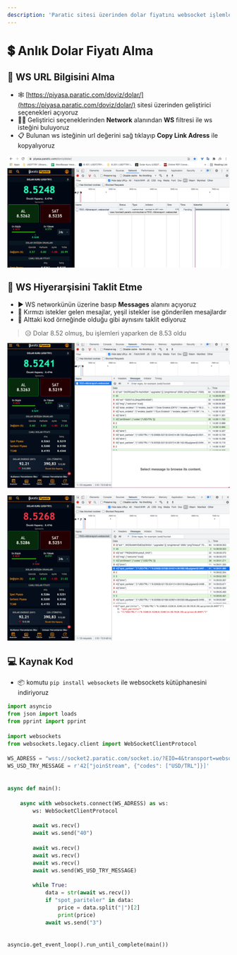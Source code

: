 ```yaml
---
description: 'Paratic sitesi üzerinden dolar fiyatını websocket işlemleri ile alma, çekme'
---
```


# 💲 Anlık Dolar Fiyatı Alma

## 🔗 WS URL Bilgisini Alma

* 🕸 [https://piyasa.paratic.com/doviz/dolar/](https://piyasa.paratic.com/doviz/dolar/) sitesi üzerinden geliştirici seçenekleri açıyoruz
* 👨‍🔬 Geliştirici seçeneklerinden **Network** alanından **WS** filtresi ile ws isteğini buluyoruz
* 📋 Bulunan ws isteğinin url değerini sağ tıklayıp **Copy Link Adress** ile kopyalıyoruz

![](../.gitbook/assets/screen-shot-2021-08-05-at-14.33.53.png)

## 🚧 WS Hiyerarşisini Taklit Etme

* ► WS networkünün üzerine basıp **Messages** alanını açıyoruz
* 📩 Kırmızı istekler gelen mesajlar, yeşil istekler ise gönderilen mesajlardır
* 🐾 Alttaki kod örneğinde olduğu gibi aynısını taklit ediyoruz

> 😥 Dolar 8.52 olmuş, bu işlemleri yaparken de 8.53 oldu

![](../.gitbook/assets/screen-shot-2021-08-05-at-14.38.23.png)

![](../.gitbook/assets/screen-shot-2021-08-05-at-14.41.30.png)

## 💻 Kaynak Kod

* 📦 komutu `pip install websockets` ile websockets kütüphanesini indiriyoruz

```python
import asyncio
from json import loads
from pprint import pprint

import websockets
from websockets.legacy.client import WebSocketClientProtocol

WS_ADRESS = "wss://socket2.paratic.com/socket.io/?EIO=4&transport=websocket"
WS_USD_TRY_MESSAGE = r'42["joinStream", {"codes": ["USD/TRL"]}]'


async def main():

    async with websockets.connect(WS_ADRESS) as ws:
        ws: WebSocketClientProtocol

        await ws.recv()
        await ws.send("40")

        await ws.recv()
        await ws.recv()
        await ws.recv()
        await ws.send(WS_USD_TRY_MESSAGE)

        while True:
            data = str(await ws.recv())
            if "spot_pariteler" in data:
                price = data.split("|")[2]
                print(price)
            await ws.send("3")


asyncio.get_event_loop().run_until_complete(main())
```

